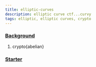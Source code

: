```yaml
---
title: elliptic-curves
description: elliptic curve ctf...curvy
tags: elliptic, elliptic curves, crypto
---
```


### <ins> Background </ins>
1. crypto{abelian}

### <ins> Starter </ins>

